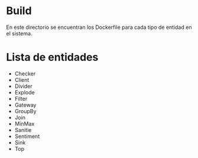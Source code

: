 # Build

En este directorio se encuentran los Dockerfile para cada tipo de entidad en el sistema.

# Lista de entidades

- Checker
- Client
- Divider
- Explode
- Filter
- Gateway
- GroupBy
- Join
- MinMax
- Sanitie
- Sentiment
- Sink
- Top
